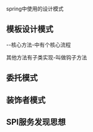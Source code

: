 spring中使用的设计模式

## 模板设计模式

--核心方法-中有个核心流程

其他方法有子类实现-叫做钩子方法





## 委托模式





## 装饰者模式



## SPI服务发现思想


